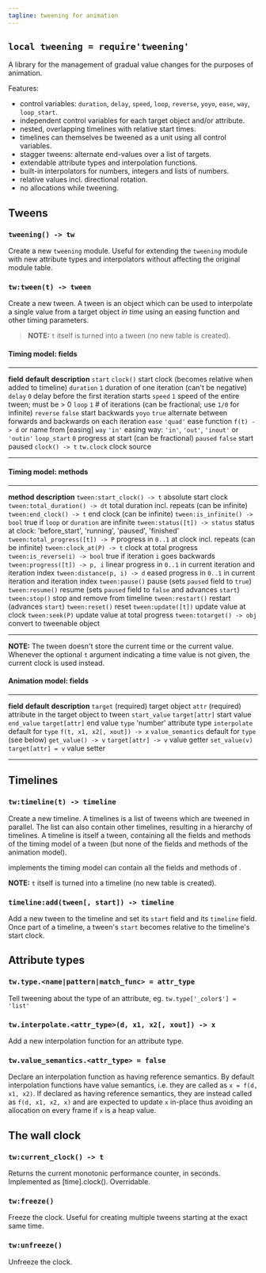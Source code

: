 ```yaml
---
tagline: tweening for animation
---
```


## `local tweening = require'tweening'`

A library for the management of gradual value changes for the purposes of
animation.

Features:

  * control variables: `duration`, `delay`, `speed`, `loop`, `reverse`,
  `yoyo`, `ease`, `way`, `loop_start`.
  * independent control variables for each target object and/or attribute.
  * nested, overlapping timelines with relative start times.
  * timelines can themselves be tweened as a unit using all control variables.
  * stagger tweens: alternate end-values over a list of targets.
  * extendable attribute types and interpolation functions.
  * built-in interpolators for numbers, integers and lists of numbers.
  * relative values incl. directional rotation.
  * no allocations while tweening.

## Tweens

### `tweening() -> tw`

Create a new `tweening` module. Useful for extending the `tweening` module
with new attribute types and interpolators without affecting the original
module table.

### `tw:tween(t) -> tween`

Create a new tween. A tween is an object which can be used to interpolate a
single value from a target object _in time_ using an easing function and
other timing parameters.

> __NOTE:__ `t` itself is turned into a tween (no new table is created).

#### Timing model: fields

-------------- ----------- ---------------------------------------------------
__field__      __default__ __description__
`start`        `clock()`   start clock (becomes relative when added to timeline)
`duration`     `1`         duration of one iteration (can't be negative)
`delay`        `0`         delay before the first iteration starts
`speed`        `1`         speed of the entire tween; must be > 0
`loop`         `1`         # of iterations (can be fractional; use `1/0` for infinite)
`reverse`      `false`     start backwards
`yoyo`         `true`      alternate between forwards and backwards on each iteration
`ease`         `'quad'`    ease function `f(t) -> d` or name from [easing]
`way`          `'in'`      easing way: `'in'`, `'out'`, `'inout'` or `'outin'`
`loop_start`   `0`         progress at start (can be fractional)
`paused`       `false`     start paused
`clock() -> t` `tw.clock`  clock source
-------------- ----------- ---------------------------------------------------

#### Timing model: methods

---------------------------------- -------------------------------------------
__method__                         __description__
`tween:start_clock() -> t`         absolute start clock
`tween:total_duration() -> dt`     total duration incl. repeats (can be infinite)
`tween:end_clock() -> t`           end clock (can be infinite)
`tween:is_infinite() -> bool`      true if `loop` or `duration` are infinite
`tween:status([t]) -> status`      status at clock: 'before_start', 'running', 'paused', 'finished'
`tween:total_progress([t]) -> P`   progress in `0..1` at clock incl. repeats (can be infinite)
`tween:clock_at(P) -> t`           clock at total progress
`tween:is_reverse(i) -> bool`      true if iteration `i` goes backwards
`tween:progress([t]) -> p, i`      linear progress in `0..1` in current iteration and iteration index
`tween:distance(p, i) -> d`        eased progress in `0..1` in current iteration and iteration index
`tween:pause()`                    pause (sets `paused` field to `true`)
`tween:resume()`                   resume (sets `paused` field to `false` and advances `start`)
`tween:stop()`                     stop and remove from timeline
`tween:restart()`                  restart (advances `start`)
`tween:reset()`                    reset
`tween:update([t])`                update value at clock
`tween:seek(P)`                    update value at total progress
`tween:totarget() -> obj`          convert to tweenable object
---------------------------------- -------------------------------------------

__NOTE:__ The tween doesn't store the current time or the current value.
Whenever the optional `t` argument indicating a time value is not given,
the current clock is used instead.

#### Animation model: fields

------------------ ------------------- ---------------------------------------
__field__          __default__         __description__
`target`           (required)          target object
`attr`             (required)          attribute in the target object to tween
`start_value`      `target[attr]`      start value
`end_value`        `target[attr]`      end value
`type`             'number'            attribute type
`interpolate`      default for `type`  `f(t, x1, x2[, xout]) -> x`
`value_semantics`  default for `type`  (see below)
`get_value() -> v` `target[attr] -> v` value getter
`set_value(v)`     `target[attr] = v`  value setter
------------------ ------------------- ---------------------------------------

## Timelines

### `tw:timeline(t) -> timeline`

Create a new timeline. A timelines is a list of tweens which are tweened in
parallel. The list can also contain other timelines, resulting in a hierarchy
of timelines. A timeline is itself a tween, containing all the fields and
methods of the timing model of a tween (but none of the fields and methods
of the animation model).

implements the timing model can contain all the fields and methods of .

__NOTE:__ `t` itself is turned into a timeline (no new table is created).

### `timeline:add(tween[, start]) -> timeline`

Add a new tween to the timeline and set its `start` field and its `timeline`
field. Once part of a timeline, a tween's `start` becomes relative to the
timeline's start clock.

## Attribute types

### `tw.type.<name|pattern|match_func> = attr_type`

Tell tweening about the type of an attribute, eg.
`tw.type['_color$'] = 'list'`

### `tw.interpolate.<attr_type>(d, x1, x2[, xout]) -> x`

Add a new interpolation function for an attribute type.

### `tw.value_semantics.<attr_type> = false`

Declare an interpolation function as having reference semantics. By default
interpolation functions have value semantics, i.e. they are called as
`x = f(d, x1, x2)`. If declared as having reference semantics, they are
instead called as `f(d, x1, x2, x)` and are expected to update `x` in-place
thus avoiding an allocation on every frame if `x` is a heap value.

## The wall clock

### `tw:current_clock() -> t`

Returns the current monotonic performance counter, in seconds.
Implemented as [time].clock(). Overridable.

### `tw:freeze()`

Freeze the clock. Useful for creating multiple tweens starting at the exact
same time.

### `tw:unfreeze()`

Unfreeze the clock.
